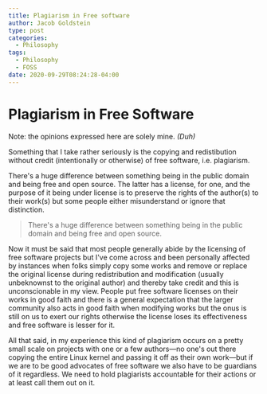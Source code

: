 ```yaml
---
title: Plagiarism in Free software
author: Jacob Goldstein
type: post
categories:
  - Philosophy
tags:
  - Philosophy
  - FOSS
date: 2020-09-29T08:24:28-04:00
---
```


# Plagiarism in Free Software


Note: the opinions expressed here are solely mine. _(Duh)_

Something that I take rather seriously is the copying and redistibution without credit (intentionally or otherwise) of free software, i.e. plagiarism.

There's a huge difference between something being in the public domain and being free and open source. The latter has a license, for one, and the purpose of it being under license is to preserve the rights of the author(s) to their work(s) but some people either misunderstand or ignore that distinction.

> There's a huge difference between something being in the public domain and being free and open source.

Now it must be said that most people generally abide by the licensing of free software projects but I've come across and been personally affected by instances when folks simply copy some works and remove or replace the original license during redistribution and modification (usually unbeknownst to the original author) and thereby take credit and this is unconscionable in my view. People put free software licenses on their works in good faith and there is a general expectation that the larger community also acts in good faith when modifying works but the onus is still on us to exert our rights otherwise the license loses its effectiveness and free software is lesser for it.

All that said, in my experience this kind of plagiarism occurs on a pretty small scale on projects with one or a few authors—no one's out there copying the entire Linux kernel and passing it off as their own work—but if we are to be good advocates of free software we also have to be guardians of it regardless. We need to hold plagiarists accountable for their actions or at least call them out on it.
